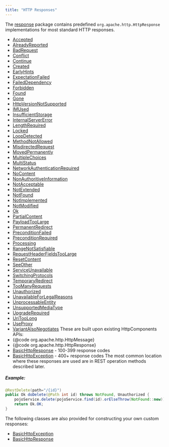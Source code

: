 ```yaml
---
title: "HTTP Responses"
---
```


The [response](../apidocs/org/apache/juneau/http/response.html) package contains predefined `org.apache.http.HttpResponse` implementations for most standard HTTP
responses.
- [Accepted](../apidocs/org/apache/juneau/http/response/Accepted.html)
- [AlreadyReported](../apidocs/org/apache/juneau/http/response/AlreadyReported.html)
- [BadRequest](../apidocs/org/apache/juneau/http/response/BadRequest.html)
- [Conflict](../apidocs/org/apache/juneau/http/response/Conflict.html)
- [Continue](../apidocs/org/apache/juneau/http/response/Continue.html)
- [Created](../apidocs/org/apache/juneau/http/response/Created.html)
- [EarlyHints](../apidocs/org/apache/juneau/http/response/EarlyHints.html)
- [ExpectationFailed](../apidocs/org/apache/juneau/http/response/ExpectationFailed.html)
- [FailedDependency](../apidocs/org/apache/juneau/http/response/FailedDependency.html)
- [Forbidden](../apidocs/org/apache/juneau/http/response/Forbidden.html)
- [Found](../apidocs/org/apache/juneau/http/response/Found.html)
- [Gone](../apidocs/org/apache/juneau/http/response/Gone.html)
- [HttpVersionNotSupported](../apidocs/org/apache/juneau/http/response/HttpVersionNotSupported.html)
- [IMUsed](../apidocs/org/apache/juneau/http/response/IMUsed.html)
- [InsufficientStorage](../apidocs/org/apache/juneau/http/response/InsufficientStorage.html)
- [InternalServerError](../apidocs/org/apache/juneau/http/response/InternalServerError.html)
- [LengthRequired](../apidocs/org/apache/juneau/http/response/LengthRequired.html)
- [Locked](../apidocs/org/apache/juneau/http/response/Locked.html)
- [LoopDetected](../apidocs/org/apache/juneau/http/response/LoopDetected.html)
- [MethodNotAllowed](../apidocs/org/apache/juneau/http/response/MethodNotAllowed.html)
- [MisdirectedRequest](../apidocs/org/apache/juneau/http/response/MisdirectedRequest.html)
- [MovedPermanently](../apidocs/org/apache/juneau/http/response/MovedPermanently.html)
- [MultipleChoices](../apidocs/org/apache/juneau/http/response/MultipleChoices.html)
- [MultiStatus](../apidocs/org/apache/juneau/http/response/MultiStatus.html)
- [NetworkAuthenticationRequired](../apidocs/org/apache/juneau/http/response/NetworkAuthenticationRequired.html)
- [NoContent](../apidocs/org/apache/juneau/http/response/NoContent.html)
- [NonAuthoritiveInformation](../apidocs/org/apache/juneau/http/response/NonAuthoritiveInformation.html)
- [NotAcceptable](../apidocs/org/apache/juneau/http/response/NotAcceptable.html)
- [NotExtended](../apidocs/org/apache/juneau/http/response/NotExtended.html)
- [NotFound](../apidocs/org/apache/juneau/http/response/NotFound.html)
- [NotImplemented](../apidocs/org/apache/juneau/http/response/NotImplemented.html)
- [NotModified](../apidocs/org/apache/juneau/http/response/NotModified.html)
- [Ok](../apidocs/org/apache/juneau/http/response/Ok.html)
- [PartialContent](../apidocs/org/apache/juneau/http/response/PartialContent.html)
- [PayloadTooLarge](../apidocs/org/apache/juneau/http/response/PayloadTooLarge.html)
- [PermanentRedirect](../apidocs/org/apache/juneau/http/response/PermanentRedirect.html)
- [PreconditionFailed](../apidocs/org/apache/juneau/http/response/PreconditionFailed.html)
- [PreconditionRequired](../apidocs/org/apache/juneau/http/response/PreconditionRequired.html)
- [Processing](../apidocs/org/apache/juneau/http/response/Processing.html)
- [RangeNotSatisfiable](../apidocs/org/apache/juneau/http/response/RangeNotSatisfiable.html)
- [RequestHeaderFieldsTooLarge](../apidocs/org/apache/juneau/http/response/RequestHeaderFieldsTooLarge.html)
- [ResetContent](../apidocs/org/apache/juneau/http/response/ResetContent.html)
- [SeeOther](../apidocs/org/apache/juneau/http/response/SeeOther.html)
- [ServiceUnavailable](../apidocs/org/apache/juneau/http/response/ServiceUnavailable.html)
- [SwitchingProtocols](../apidocs/org/apache/juneau/http/response/SwitchingProtocols.html)
- [TemporaryRedirect](../apidocs/org/apache/juneau/http/response/TemporaryRedirect.html)
- [TooManyRequests](../apidocs/org/apache/juneau/http/response/TooManyRequests.html)
- [Unauthorized](../apidocs/org/apache/juneau/http/response/Unauthorized.html)
- [UnavailableForLegalReasons](../apidocs/org/apache/juneau/http/response/UnavailableForLegalReasons.html)
- [UnprocessableEntity](../apidocs/org/apache/juneau/http/response/UnprocessableEntity.html)
- [UnsupportedMediaType](../apidocs/org/apache/juneau/http/response/UnsupportedMediaType.html)
- [UpgradeRequired](../apidocs/org/apache/juneau/http/response/UpgradeRequired.html)
- [UriTooLong](../apidocs/org/apache/juneau/http/response/UriTooLong.html)
- [UseProxy](../apidocs/org/apache/juneau/http/response/UseProxy.html)
- [VariantAlsoNegotiates](../apidocs/org/apache/juneau/http/response/VariantAlsoNegotiates.html)
These are built upon existing HttpComponents APIs:
- \{@code org.apache.http.HttpMessage\}
- \{@code org.apache.http.HttpResponse\}
- [BasicHttpResponse](../apidocs/org/apache/juneau/http/response/BasicHttpResponse.html) - 100-399 response codes
- [BasicHttpException](../apidocs/org/apache/juneau/http/response/BasicHttpException.html) - 400+ response codes
The most common location where these responses are used are in REST operation methods described later.
##### Example:
```java
@RestDelete(path="/{id}")
public Ok doDelete(@Path int id) throws NotFound, Unauthorized {
    pojoService.delete(pojoService.find(id).orElseThrow(NotFound::new));
    return Ok.OK;
}
```
The following classes are also provided for constructing your own custom responses:
- [BasicHttpException](../apidocs/org/apache/juneau/http/response/BasicHttpException.html)
- [BasicHttpResponse](../apidocs/org/apache/juneau/http/response/BasicHttpResponse.html)